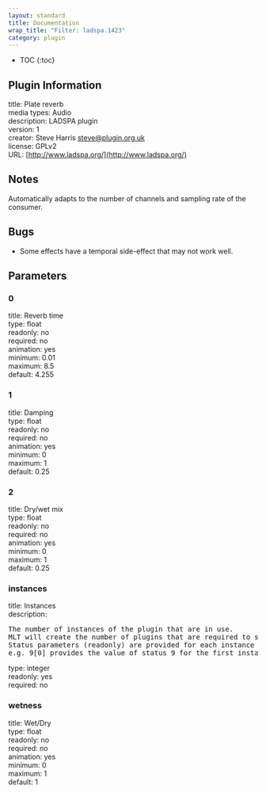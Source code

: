 ```yaml
---
layout: standard
title: Documentation
wrap_title: "Filter: ladspa.1423"
category: plugin
---
```

* TOC
{:toc}

## Plugin Information

title: Plate reverb  
media types:
Audio  
description: LADSPA plugin  
version: 1  
creator: Steve Harris <steve@plugin.org.uk>  
license: GPLv2  
URL: [http://www.ladspa.org/](http://www.ladspa.org/)  

## Notes

Automatically adapts to the number of channels and sampling rate of the consumer.

## Bugs

* Some effects have a temporal side-effect that may not work well.


## Parameters

### 0

title: Reverb time    
type: float  
readonly: no  
required: no  
animation: yes  
minimum: 0.01  
maximum: 8.5  
default: 4.255  

### 1

title: Damping    
type: float  
readonly: no  
required: no  
animation: yes  
minimum: 0  
maximum: 1  
default: 0.25  

### 2

title: Dry/wet mix    
type: float  
readonly: no  
required: no  
animation: yes  
minimum: 0  
maximum: 1  
default: 0.25  

### instances

title: Instances    
description:
<pre>
The number of instances of the plugin that are in use.
MLT will create the number of plugins that are required to support the number of audio channels.
Status parameters (readonly) are provided for each instance and are accessed by specifying the instance number after the identifier (starting at zero).
e.g. 9[0] provides the value of status 9 for the first instance.
</pre>
type: integer  
readonly: yes  
required: no  

### wetness

title: Wet/Dry    
type: float  
readonly: no  
required: no  
animation: yes  
minimum: 0  
maximum: 1  
default: 1  

